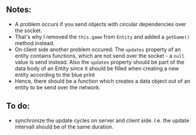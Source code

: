 ## Notes:

 - A problem occurs if you send objects with circular dependencies over the socket.
 - That's why I removed the `this.game` from `Entity` and added a `getGame()` method instead.
 - On client side another problem occured: The `updates` property of an entity contains functions, which are not send over the socket - a `null` value is send instead. Also the `updates` property should be part of the data body of an Entity since it should be filled when creating a new entity according to the blue print
 - Hence, there should be a function which creates a data object out of an entity to be send over the network.

## To do:

 - synchronize the update cycles on server and client side. I.e. the update intervall should be of the same duration.


